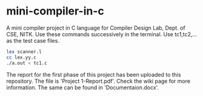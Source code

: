 # mini-compiler-in-c
A mini compiler project in C language for Compiler Design Lab, Dept. of CSE, NITK. Use these commands successively in the terminal. Use tc1,tc2,... as the test case files.
```bash
lex scanner.l
cc lex.yy.c
./a.out < tc1.c
```
The report for the first phase of this project has been uploaded to this repository. The file is 'Project 1-Report.pdf'.
Check the wiki page for more information. The same can be found in 'Documentaion.docx'.
